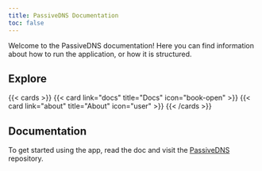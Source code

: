 ```yaml
---
title: PassiveDNS Documentation
toc: false
---
```


Welcome to the PassiveDNS documentation! Here you can find information about how to run the application, or how it is structured. 

## Explore

{{< cards >}}
  {{< card link="docs" title="Docs" icon="book-open" >}}
  {{< card link="about" title="About" icon="user" >}}
{{< /cards >}}

## Documentation

To get started using the app, read the doc and visit the [PassiveDNS](https://github.com/passivedns/passivedns) repository.
